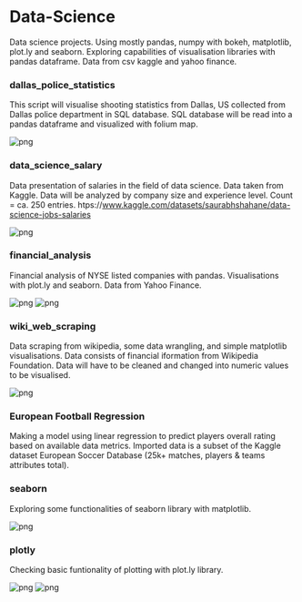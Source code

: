 # Data-Science
Data science projects. Using mostly pandas, numpy with bokeh, matplotlib, plot.ly and seaborn.
Exploring capabilities of visualisation libraries with pandas dataframe.
Data from csv kaggle and yahoo finance.

### dallas_police_statistics ###
This script will visualise shooting statistics from Dallas, US collected from Dallas police department in SQL database.
SQL database will be read into a pandas dataframe and visualized with folium map.

![png](https://github.com/rafaski1/Data-Science/blob/main/dallas.PNG?raw=true)

### data_science_salary ###
Data presentation of salaries in the field of data science. Data taken from Kaggle.
Data will be analyzed by company size and experience level. Count = ca. 250 entries.
htps://www.kaggle.com/datasets/saurabhshahane/data-science-jobs-salaries

![png](https://github.com/rafaski1/Data-Science/blob/main/salary.PNG?raw=true)

### financial_analysis ###
Financial analysis of NYSE listed companies with pandas.
Visualisations with plot.ly and seaborn.
Data from Yahoo Finance.

![png](https://github.com/rafaski1/Data-Science/blob/main/financial_analysis.PNG?raw=true)
![png](https://github.com/rafaski1/Data-Science/blob/main/financial_analysis2.PNG?raw=true)

### wiki_web_scraping ###
Data scraping from wikipedia, some data wrangling, and simple matplotlib visualisations.
Data consists of financial iformation from Wikipedia Foundation.
Data will have to be cleaned and changed into numeric values to be visualised.

![png](https://github.com/rafaski1/Data-Science/blob/main/wiki_foundation.PNG?raw=true)

### European Football Regression ###
Making a model using linear regression to predict players overall rating based on available data metrics.
Imported data is a subset of the Kaggle dataset European Soccer Database 
(25k+ matches, players & teams attributes total).

### seaborn ###
Exploring some functionalities of seaborn library with matplotlib.

![png](https://github.com/rafaski1/Data-Science/blob/main/seaborn.PNG?raw=true)

### plotly ###
Checking basic funtionality of plotting with plot.ly library.

![png](https://github.com/rafaski1/Data-Science/blob/main/plotly.PNG?raw=true)
![png](https://github.com/rafaski1/Data-Science/blob/main/plotly2.PNG?raw=true)
